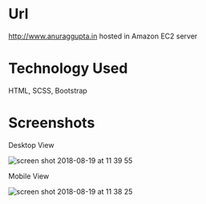 # Url
http://www.anuraggupta.in hosted in Amazon EC2 server

# Technology Used
HTML, SCSS, Bootstrap

# Screenshots

Desktop View

![screen shot 2018-08-19 at 11 39 55](https://user-images.githubusercontent.com/15166401/44306069-c6cba900-a3a4-11e8-9373-41546f5c3394.png)

Mobile View

![screen shot 2018-08-19 at 11 38 25](https://user-images.githubusercontent.com/15166401/44306065-a4d22680-a3a4-11e8-8cee-c7f30be81938.png)
